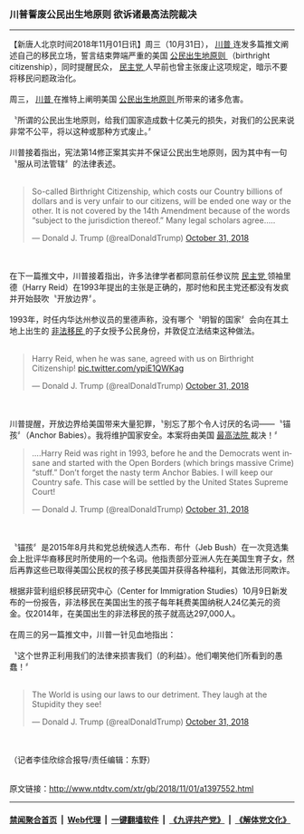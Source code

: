 ### 川普誓废公民出生地原则 欲诉诸最高法院裁决
------------------------

<div class="wysiwyg">
 【新唐人北京时间2018年11月01日讯】周三（10月31日），
 <a href="http://www.ntdtv.com/xtr/gb/articlelistbytag_川普.html" target="_blank">
  川普
 </a>
 连发多篇推文阐述自己的移民立场，誓言结束弊端严重的美国
 <a href="http://www.ntdtv.com/xtr/gb/articlelistbytag_公民出生地原则.html" target="_blank">
  公民出生地原则
 </a>
 （birthright citizenship），同时提醒民众，
 <a href="http://www.ntdtv.com/xtr/gb/articlelistbytag_民主党.html" target="_blank">
  民主党
 </a>
 人早前也曾主张废止这项规定，暗示不要将移民问题政治化。
 <br/>
 <br/>
 周三，
 <a href="http://www.ntdtv.com/xtr/gb/articlelistbytag_川普.html" target="_blank">
  川普
 </a>
 在推特上阐明美国
 <a href="http://www.ntdtv.com/xtr/gb/articlelistbytag_公民出生地原则.html" target="_blank">
  公民出生地原则
 </a>
 所带来的诸多危害。
 <br/>
 <br/>
 〝所谓的公民出生地原则，给我们国家造成数十亿美元的损失，对我们的公民来说非常不公平，将以这种或那种方式废止。〞
 <br/>
 <br/>
 川普接着指出，宪法第14修正案其实并不保证公民出生地原则，因为其中有一句〝服从司法管辖〞的法律表述。
 <br/>
 <br/>
 <blockquote class="twitter-tweet" data-lang="en">
  <p dir="ltr" lang="en">
   So-called Birthright Citizenship, which costs our Country billions of dollars and is very unfair to our citizens, will be ended one way or the other. It is not covered by the 14th Amendment because of the words “subject to the jurisdiction thereof.” Many legal scholars agree.....
  </p>
  — Donald J. Trump (@realDonaldTrump)
  <a href="https://twitter.com/realDonaldTrump/status/1057624553478897665?ref_src=twsrc%5Etfw">
   October 31, 2018
  </a>
 </blockquote>
 <br/>
 <div style="clear:both;display:block;">
 </div>
 <br/>
 在下一篇推文中，川普接着指出，许多法律学者都同意前任参议院
 <a href="http://www.ntdtv.com/xtr/gb/articlelistbytag_民主党.html" target="_blank">
  民主党
 </a>
 领袖里德（Harry Reid）在1993年提出的主张是正确的，那时他和民主党还都没有发疯并开始鼓吹〝开放边界〞。
 <br/>
 <br/>
 1993年，时任内华达州参议员的里德声称，没有哪个〝明智的国家〞会向在其土地上出生的
 <a href="http://www.ntdtv.com/xtr/gb/articlelistbytag_非法移民.html" target="_blank">
  非法移民
 </a>
 的子女授予公民身份，并敦促立法结束这种做法。
 <br/>
 <br/>
 <blockquote class="twitter-tweet" data-lang="en">
  <p dir="ltr" lang="en">
   Harry Reid, when he was sane, agreed with us on Birthright Citizenship!
   <a href="https://t.co/ypiE1QWKag">
    pic.twitter.com/ypiE1QWKag
   </a>
  </p>
  — Donald J. Trump (@realDonaldTrump)
  <a href="https://twitter.com/realDonaldTrump/status/1057683481793302528?ref_src=twsrc%5Etfw">
   October 31, 2018
  </a>
 </blockquote>
 <br/>
 <div style="clear:both;display:block;">
 </div>
 <br/>
 川普提醒，开放边界给美国带来大量犯罪，〝别忘了那个令人讨厌的名词——〝锚孩〞（Anchor Babies）。我将维护国家安全。本案将由美国
 <a href="http://www.ntdtv.com/xtr/gb/articlelistbytag_最高法院.html" target="_blank">
  最高法院
 </a>
 裁决！〞
 <br/>
 <blockquote class="twitter-tweet" data-lang="en">
  <p dir="ltr" lang="en">
   ....Harry Reid was right in 1993, before he and the Democrats went insane and started with the Open Borders (which brings massive Crime) “stuff.” Don’t forget the nasty term Anchor Babies. I will keep our Country safe. This case will be settled by the United States Supreme Court!
  </p>
  — Donald J. Trump (@realDonaldTrump)
  <a href="https://twitter.com/realDonaldTrump/status/1057637708296794114?ref_src=twsrc%5Etfw">
   October 31, 2018
  </a>
 </blockquote>
 <br/>
 <div style="clear:both;display:block;">
 </div>
 <br/>
 〝锚孩〞是2015年8月共和党总统候选人杰布．布什（Jeb Bush）在一次竞选集会上批评华裔移民时所使用的一个名词。他指责部分亚洲人先在美国生育子女，然后再靠这些已取得美国公民权的孩子移民美国并获得各种福利，其做法形同欺诈。
 <br/>
 <br/>
 根据非营利组织移民研究中心（Center for Immigration Studies）10月9日新发布的一份报告，非法移民在美国出生的孩子每年耗费美国纳税人24亿美元的资金。仅2014年，在美国出生的非法移民的孩子就高达297,000人。
 <br/>
 <br/>
 在周三的另一篇推文中，川普一针见血地指出：
 <br/>
 <br/>
 〝这个世界正利用我们的法律来损害我们（的利益）。他们嘲笑他们所看到的愚蠢！〞
 <br/>
 <br/>
 <blockquote class="twitter-tweet" data-lang="en">
  <p dir="ltr" lang="en">
   The World is using our laws to our detriment. They laugh at the Stupidity they see!
  </p>
  — Donald J. Trump (@realDonaldTrump)
  <a href="https://twitter.com/realDonaldTrump/status/1057638285026254848?ref_src=twsrc%5Etfw">
   October 31, 2018
  </a>
 </blockquote>
 <br/>
 <div style="clear:both;display:block;">
 </div>
 <br/>
 （记者李佳欣综合报导/责任编辑：东野）
 <br/>
</div>

<br/>原文链接：http://www.ntdtv.com/xtr/gb/2018/11/01/a1397552.html


------------------------
#### [禁闻聚合首页](https://github.com/gfw-breaker/banned-news/blob/master/README.md) &nbsp;|&nbsp; [Web代理](https://github.com/gfw-breaker/open-proxy/blob/master/README.md) &nbsp;|&nbsp; [一键翻墙软件](https://github.com/gfw-breaker/nogfw/blob/master/README.md) &nbsp;|&nbsp; [《九评共产党》](https://github.com/gfw-breaker/9ping.md/blob/master/README.md#九评之一评共产党是什么) &nbsp;|&nbsp; [《解体党文化》](https://github.com/gfw-breaker/jtdwh.md/blob/master/README.md#绪论)